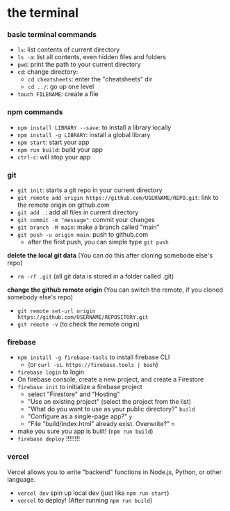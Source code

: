 # the terminal

### basic terminal commands

- `ls`: list contents of current directory
- `ls -a`: list all contents, even hidden files and folders
- `pwd`: print the path to your current directory
- `cd`: change directory:
   - `cd cheatsheets`: enter the "cheatsheets" dir
   - `cd ../`: go up one level
- `touch FILENAME`: create a file

### npm commands

- `npm install LIBRARY --save`: to install a library locally
- `npm install -g LIBRARY`: install a global library
- `npm start`: start your app
- `npm run build`: build your app
- `ctrl-c`: will stop your app

### git

- `git init`: starts a git repo in your current directory
- `git remote add origin https://github.com/USERNAME/REPO.git`: link to the remote origin on github.com
- `git add .`: add all files in current directory
- `git commit -m "message"`: commit your changes
- `git branch -M main`: make a branch called "main"
- `git push -u origin main`: push to github.com
   - after the first push, you can simple type `git push`

**delete the local git data**
(You can do this after cloning somebode else's repo)
- `rm -rf .git` (all git data is stored in a folder called .git)

**change the github remote origin**
(You can switch the remote, if you cloned somebody else's repo)
- `git remote set-url origin https://github.com/USERNAME/REPOSITORY.git`
- `git remote -v` (to check the remote origin)

### firebase

- `npm install -g firebase-tools` to install firebase CLI
  - (or `curl -sL https://firebase.tools | bash`)
- `firebase login` to login
- On firebase console, create a new project, and create a Firestore
- `firebase init` to initialize a firebase project
  - select "Firestore" and "Hosting"
  - "Use an existing project" (select the project from the list)
  - "What do you want to use as your public directory?" `build`
  - "Configure as a single-page app?" `y`
  - "File "build/index.html" already exist. Overwrite?" `n`
- make you sure you app is built! (`npm run build`)
- `firebase deploy` !!!!!!!!

### vercel

Vercel allows you to write "backend" functions in Node.js, Python, or other language. 

- `vercel dev` spin up local dev (just like `npm run start`)
- `vercel` to deploy! (After running `npm run build`)


